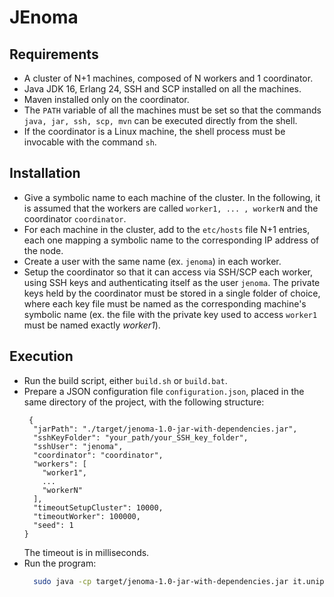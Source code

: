 # JEnoma

## Requirements
- A cluster of N+1 machines, composed of N workers and 1 coordinator.
- Java JDK 16, Erlang 24, SSH and SCP installed on all the machines.
- Maven installed only on the coordinator.
- The ```PATH``` variable of all the machines must be set so that the commands
  ```java, jar, ssh, scp, mvn``` can be executed directly from the shell.
- If the coordinator is a Linux machine, the shell process must be invocable with the command ```sh```.
  
## Installation
- Give a symbolic name to each machine of the cluster. In the following, it is assumed that the workers 
  are called ```worker1, ... , workerN``` and the coordinator ```coordinator```.
- For each machine in the cluster, add to the ```etc/hosts``` file N+1 entries, each one mapping a
  symbolic name to the corresponding IP address of the node.
- Create a user with the same name (ex. ```jenoma```) in each worker.
- Setup the coordinator so that it can access via SSH/SCP each worker, using SSH keys and authenticating
  itself as the user ```jenoma```. The private keys held by the coordinator must be stored in a single folder
  of choice, where each key file must be named as the corresponding machine's symbolic name (ex. the file with 
  the private key used to access ```worker1``` must be named exactly _worker1_).

## Execution
- Run the build script, either ```build.sh``` or ```build.bat```.
- Prepare a JSON configuration file ```configuration.json```, placed in the same directory of the project,
  with the following structure:
  ```
   {
    "jarPath": "./target/jenoma-1.0-jar-with-dependencies.jar",
    "sshKeyFolder": "your_path/your_SSH_key_folder",
    "sshUser": "jenoma",
    "coordinator": "coordinator",
    "workers": [
      "worker1",
      ...
      "workerN"
    ],
    "timeoutSetupCluster": 10000,
    "timeoutWorker": 100000,
    "seed": 1
  }
    ```
  The timeout is in milliseconds.
- Run the program:
  ```bash
    sudo java -cp target/jenoma-1.0-jar-with-dependencies.jar it.unipi.jenoma.cluster.Coordinator
  ```